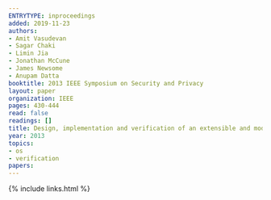 ```yaml
---
ENTRYTYPE: inproceedings
added: 2019-11-23
authors:
- Amit Vasudevan
- Sagar Chaki
- Limin Jia
- Jonathan McCune
- James Newsome
- Anupam Datta
booktitle: 2013 IEEE Symposium on Security and Privacy
layout: paper
organization: IEEE
pages: 430-444
read: false
readings: []
title: Design, implementation and verification of an extensible and modular hypervisor framework
year: 2013
topics:
- os
- verification
papers:
---
```


{% include links.html %}
